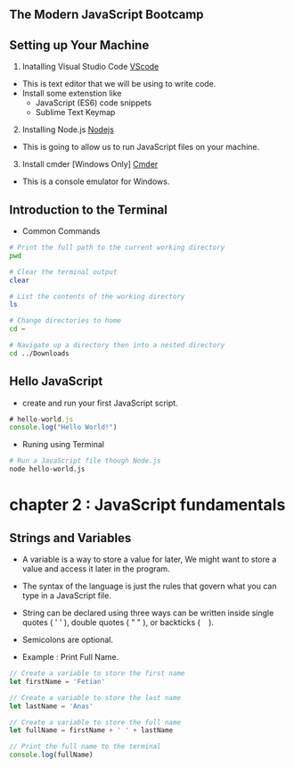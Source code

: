 ## The Modern JavaScript Bootcamp

## Setting up Your Machine

1. Inatalling Visual Studio Code [VScode](https://code.visualstudio.com/download)

- This is text editor that we will be using to write code.
- Install some extenstion like 
	- JavaScript (ES6) code snippets 
	- Sublime Text Keymap 

2. Installing Node.js [Nodejs](https://nodejs.org/en/download/)

- This is going to allow us to run JavaScript files on your machine.


3. Install cmder [Windows Only] [Cmder](https://cmder.net/)

- This is a console emulator for Windows.

## Introduction to the Terminal

- Common Commands

```bash
# Print the full path to the current working directory 
pwd 

```
```bash
# Clear the terminal output 
clear 
```
```bash
# List the contents of the working directory 
ls 
```
```sh
# Change directories to home 
cd ~
```
```sh 
# Navigate up a directory then into a nested directory 
cd ../Downloads 
```


## Hello JavaScript

- create and run your first JavaScript script.

```js
# hello-world.js
console.log("Hello World!")
```
- Runing using Terminal

```sh
# Run a JavaScript file though Node.js
node hello-world.js

``` 

# chapter 2 : JavaScript fundamentals

## Strings and Variables 

- A variable is a way to store a value for later, We might want to store a value and access it later in the program.

- The syntax of the language is just the rules that govern what you can type in a JavaScript file.

- String can be declared using three ways can be written inside single quotes ( ' ' ), double quotes ( " " ), or backticks ( ` ` ).

- Semicolons are optional. 

- Example : Print Full Name.
```js
// Create a variable to store the first name
let firstName = 'Fetian'

// Create a variable to store the last name
let lastName = 'Anas'

// Create a variable to store the full name
let fullName = firstName + ' ' + lastName

// Print the full name to the terminal
console.log(fullName)
````


